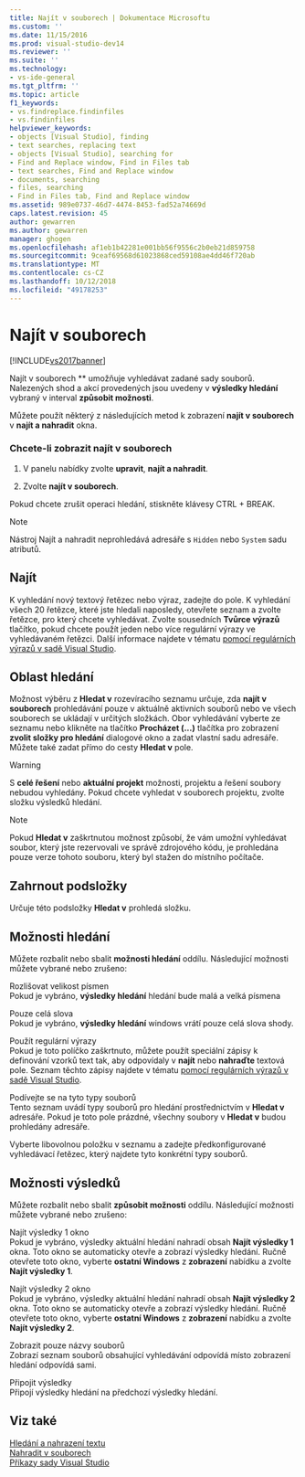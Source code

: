 ```yaml
---
title: Najít v souborech | Dokumentace Microsoftu
ms.custom: ''
ms.date: 11/15/2016
ms.prod: visual-studio-dev14
ms.reviewer: ''
ms.suite: ''
ms.technology:
- vs-ide-general
ms.tgt_pltfrm: ''
ms.topic: article
f1_keywords:
- vs.findreplace.findinfiles
- vs.findinfiles
helpviewer_keywords:
- objects [Visual Studio], finding
- text searches, replacing text
- objects [Visual Studio], searching for
- Find and Replace window, Find in Files tab
- text searches, Find and Replace window
- documents, searching
- files, searching
- Find in Files tab, Find and Replace window
ms.assetid: 989e0737-46d7-4474-8453-fad52a74669d
caps.latest.revision: 45
author: gewarren
ms.author: gewarren
manager: ghogen
ms.openlocfilehash: af1eb1b42281e001bb56f9556c2b0eb21d859758
ms.sourcegitcommit: 9ceaf69568d61023868ced59108ae4dd46f720ab
ms.translationtype: MT
ms.contentlocale: cs-CZ
ms.lasthandoff: 10/12/2018
ms.locfileid: "49178253"
---
```

# <a name="find-in-files"></a>Najít v souborech
[!INCLUDE[vs2017banner](../includes/vs2017banner.md)]

Najít v souborech ** umožňuje vyhledávat zadané sady souborů. Nalezených shod a akcí provedených jsou uvedeny v **výsledky hledání** vybraný v interval **způsobit možnosti**.  
  
 Můžete použít některý z následujících metod k zobrazení **najít v souborech** v **najít a nahradit** okna.  
  
### <a name="to-display-find-in-files"></a>Chcete-li zobrazit najít v souborech  
  
1.  V panelu nabídky zvolte **upravit**, **najít a nahradit**.  
  
2.  Zvolte **najít v souborech**.  
  
 Pokud chcete zrušit operaci hledání, stiskněte klávesy CTRL + BREAK.  
  
> [!NOTE]
>  Nástroj Najít a nahradit neprohledává adresáře s `Hidden` nebo `System` sadu atributů.  
  
## <a name="find-what"></a>Najít  
 K vyhledání nový textový řetězec nebo výraz, zadejte do pole. K vyhledání všech 20 řetězce, které jste hledali naposledy, otevřete seznam a zvolte řetězce, pro který chcete vyhledávat. Zvolte sousedních **Tvůrce výrazů** tlačítko, pokud chcete použít jeden nebo více regulární výrazy ve vyhledávaném řetězci. Další informace najdete v tématu [pomocí regulárních výrazů v sadě Visual Studio](../ide/using-regular-expressions-in-visual-studio.md).  
  
## <a name="look-in"></a>Oblast hledání  
 Možnost výběru z **Hledat v** rozevíracího seznamu určuje, zda **najít v souborech** prohledávání pouze v aktuálně aktivních souborů nebo ve všech souborech se ukládají v určitých složkách. Obor vyhledávání vyberte ze seznamu nebo klikněte na tlačítko **Procházet (...)**  tlačítka pro zobrazení **zvolit složky pro hledání** dialogové okno a zadat vlastní sadu adresáře. Můžete také zadat přímo do cesty **Hledat v** pole.  
  
> [!WARNING]
>  S **celé řešení** nebo **aktuální projekt** možnosti, projektu a řešení soubory nebudou vyhledány. Pokud chcete vyhledat v souborech projektu, zvolte složku výsledků hledání.  
  
> [!NOTE]
>  Pokud **Hledat v** zaškrtnutou možnost způsobí, že vám umožní vyhledávat soubor, který jste rezervovali ve správě zdrojového kódu, je prohledána pouze verze tohoto souboru, který byl stažen do místního počítače.  
  
## <a name="include-subfolders"></a>Zahrnout podsložky  
 Určuje této podsložky **Hledat v** prohledá složku.  
  
## <a name="find-options"></a>Možnosti hledání  
 Můžete rozbalit nebo sbalit **možnosti hledání** oddílu. Následující možnosti můžete vybrané nebo zrušeno:  
  
 Rozlišovat velikost písmen  
 Pokud je vybráno, **výsledky hledání** hledání bude malá a velká písmena  
  
 Pouze celá slova  
 Pokud je vybráno, **výsledky hledání** windows vrátí pouze celá slova shody.  
  
 Použít regulární výrazy  
 Pokud je toto políčko zaškrtnuto, můžete použít speciální zápisy k definování vzorků text tak, aby odpovídaly v **najít** nebo **nahraďte** textová pole. Seznam těchto zápisy najdete v tématu [pomocí regulárních výrazů v sadě Visual Studio](../ide/using-regular-expressions-in-visual-studio.md).  
  
 Podívejte se na tyto typy souborů  
 Tento seznam uvádí typy souborů pro hledání prostřednictvím v **Hledat v** adresáře. Pokud je toto pole prázdné, všechny soubory v **Hledat v** budou prohledány adresáře.  
  
 Vyberte libovolnou položku v seznamu a zadejte předkonfigurované vyhledávací řetězec, který najdete tyto konkrétní typy souborů.  
  
## <a name="result-options"></a>Možnosti výsledků  
 Můžete rozbalit nebo sbalit **způsobit možnosti** oddílu. Následující možnosti můžete vybrané nebo zrušeno:  
  
 Najít výsledky 1 okno  
 Pokud je vybráno, výsledky aktuální hledání nahradí obsah **Najít výsledky 1** okna. Toto okno se automaticky otevře a zobrazí výsledky hledání. Ručně otevřete toto okno, vyberte **ostatní Windows** z **zobrazení** nabídku a zvolte **Najít výsledky 1**.  
  
 Najít výsledky 2 okno  
 Pokud je vybráno, výsledky aktuální hledání nahradí obsah **Najít výsledky 2** okna. Toto okno se automaticky otevře a zobrazí výsledky hledání. Ručně otevřete toto okno, vyberte **ostatní Windows** z **zobrazení** nabídku a zvolte **Najít výsledky 2**.  
  
 Zobrazit pouze názvy souborů  
 Zobrazí seznam souborů obsahující vyhledávání odpovídá místo zobrazení hledání odpovídá sami.  
  
 Připojit výsledky  
 Připojí výsledky hledání na předchozí výsledky hledání.  
  
## <a name="see-also"></a>Viz také  
 [Hledání a nahrazení textu](../ide/finding-and-replacing-text.md)   
 [Nahradit v souborech](../ide/replace-in-files.md)   
 [Příkazy sady Visual Studio](../ide/reference/visual-studio-commands.md)



